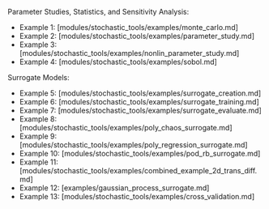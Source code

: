 Parameter Studies, Statistics, and Sensitivity Analysis:

- Example 1: [modules/stochastic_tools/examples/monte_carlo.md]
- Example 2: [modules/stochastic_tools/examples/parameter_study.md]
- Example 3: [modules/stochastic_tools/examples/nonlin_parameter_study.md]
- Example 4: [modules/stochastic_tools/examples/sobol.md]

Surrogate Models:

- Example 5: [modules/stochastic_tools/examples/surrogate_creation.md]
- Example 6: [modules/stochastic_tools/examples/surrogate_training.md]
- Example 7: [modules/stochastic_tools/examples/surrogate_evaluate.md]
- Example 8: [modules/stochastic_tools/examples/poly_chaos_surrogate.md]
- Example 9: [modules/stochastic_tools/examples/poly_regression_surrogate.md]
- Example 10: [modules/stochastic_tools/examples/pod_rb_surrogate.md]
- Example 11: [modules/stochastic_tools/examples/combined_example_2d_trans_diff.md]
- Example 12: [examples/gaussian_process_surrogate.md]
- Example 13: [modules/stochastic_tools/examples/cross_validation.md]
